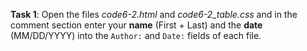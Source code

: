 **Task 1**: Open the files _code6-2.html_ and _code6-2_table.css_ and in the comment section enter your **name** (First + Last) and the **date** (MM/DD/YYYY) into the `Author:` and `Date:` fields of each file.
